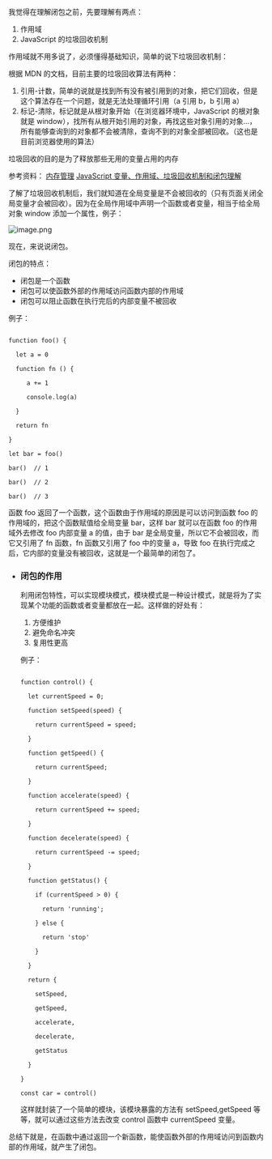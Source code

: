 我觉得在理解闭包之前，先要理解有两点：

1.  作用域
2.  JavaScript 的垃圾回收机制

作用域就不用多说了，必须懂得基础知识，简单的说下垃圾回收机制：

根据 MDN 的文档，目前主要的垃圾回收算法有两种：

1. 引用-计数，简单的说就是找到所有没有被引用到的对象，把它们回收，但是这个算法存在一个问题，就是无法处理循环引用（a 引用 b，b 引用 a）
2. 标记-清除，标记就是从根对象开始（在浏览器环境中，JavaScript 的根对象就是 window），找所有从根开始引用的对象，再找这些对象引用的对象...，所有能够查询到的对象都不会被清除，查询不到的对象全部被回收。（这也是目前浏览器使用的算法）

垃圾回收的目的是为了释放那些无用的变量占用的内存

参考资料：
[内存管理](https://developer.mozilla.org/zh-CN/docs/Web/JavaScript/Memory_Management)
[JavaScript 变量、作用域、垃圾回收机制和闭包理解](https://simmin.github.io/2016/10/10/some-js-concept/#%E4%B8%89%E3%80%81%E5%9E%83%E5%9C%BE%E6%94%B6%E9%9B%86)

了解了垃圾回收机制后，我们就知道在全局变量是不会被回收的（只有页面关闭全局变量才会被回收）。因为在全局作用域中声明一个函数或者变量，相当于给全局对象 window 添加一个属性，例子：

![image.png](/madao.github.io/database/images/articles/javascript/closure/image.png)

现在，来说说闭包。

闭包的特点：

- 闭包是一个函数
- 闭包可以使函数外部的作用域访问函数内部的作用域
- 闭包可以阻止函数在执行完后的内部变量不被回收

例子：

```

function foo() {

  let a = 0

  function fn () {

     a += 1

     console.log(a)

  }

  return fn

}

let bar = foo()

bar()  // 1

bar()  // 2

bar()  // 3

```

函数 foo 返回了一个函数，这个函数由于作用域的原因是可以访问到函数 foo 的作用域的，把这个函数赋值给全局变量 bar，这样 bar 就可以在函数 foo 的作用域外去修改 foo 内部变量 a 的值，由于 bar 是全局变量，所以它不会被回收，而它又引用了 fn 函数，fn 函数又引用了 foo 中的变量 a，导致 foo 在执行完成之后，它内部的变量没有被回收，这就是一个最简单的闭包了。

- ### 闭包的作用

  利用闭包特性，可以实现模块模式，模块模式是一种设计模式，就是将为了实现某个功能的函数或者变量都放在一起。这样做的好处有：

  1. 方便维护
  2. 避免命名冲突
  3. 复用性更高

  例子：

  ```

  function control() {

    let currentSpeed = 0;

    function setSpeed(speed) {

      return currentSpeed = speed;

    }

    function getSpeed() {

      return currentSpeed;

    }

    function accelerate(speed) {

      return currentSpeed += speed;

    }

    function decelerate(speed) {

      return currentSpeed -= speed;

    }

    function getStatus() {

      if (currentSpeed > 0) {

        return 'running';

      } else {

        return 'stop'

      }

    }

    return {

      setSpeed,

      getSpeed,

      accelerate,

      decelerate,

      getStatus

    }

  }

  const car = control()

  ```

  这样就封装了一个简单的模块，该模块暴露的方法有 setSpeed,getSpeed 等等，就可以通过这些方法去改变 control 函数中 currentSpeed 变量。

总结下就是，在函数中通过返回一个新函数，能使函数外部的作用域访问到函数内部的作用域，就产生了闭包。
